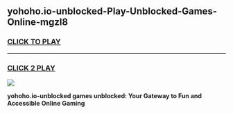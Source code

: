 
## yohoho.io-unblocked-Play-Unblocked-Games-Online-mgzl8
<h3>
<a href="https://premium76.site?title=yohoho.io-unblocked&ref=25A">CLICK TO PLAY</a></h3>
<hr>

<h3>
<a href="https://premium76.site?title=yohoho.io-unblocked&ref=25A">CLICK 2 PLAY</a>
  
</h3>

<a href="https://premium76.site?title=yohoho.io-unblocked&ref=25A"><img src="https://clearcache.store/games.png"></a>


**yohoho.io-unblocked games unblocked: Your Gateway to Fun and Accessible Online Gaming**
